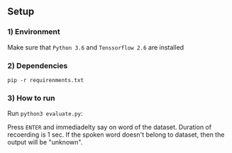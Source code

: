 ## Setup 



### 1) Environment

Make sure that `Python 3.6` and `Tenssorflow 2.6` are installed

### 2) Dependencies 
```
pip -r requirenments.txt
```
### 3) How to run 

Run `python3 evaluate.py`:

Press `ENTER` and immediadelty say on word of the dataset. Duration of recoerding is 1 sec. If the spoken word doesn't belong to dataset, then the output will be "unknown".
